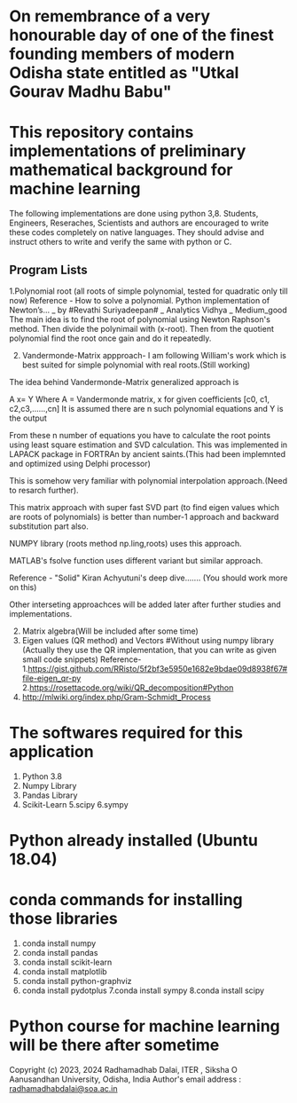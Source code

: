 # On remembrance of a very honourable day of one of the finest founding members of modern Odisha state entitled as "Utkal Gourav Madhu Babu" 


# This repository contains implementations of preliminary mathematical background for machine learning
The following implementations are done using python 3,8. Students, Engineers, Reseraches, Scientists and authors are encouraged
to write these codes completely on native languages. They should advise and instruct others to write and verify the same with python or C.

Program Lists
-------------------------------------------------------------------------------------------------------------------------------
1.Polynomial root (all roots of simple polynomial, tested for quadratic only till now)
Reference - How to solve a polynomial. Python implementation of Newton’s… _ by #Revathi Suriyadeepan# _ Analytics Vidhya _ Medium_good
The main idea is to find the root of polynomial using Newton Raphson's method. Then divide the polynimail with (x-root). Then from the quotient polynomial find the root once gain and do it repeatedly.


2. Vandermonde-Matrix appproach- I am following William's work which is best suited for simple polynomial with real roots.(Still working)

The idea behind Vandermonde-Matrix generalized approach is

A x= Y
Where
A = Vandermonde matrix, x for given coefficients [c0, c1, c2,c3,......,cn]
It is assumed there are n such polynomial equations and Y is the output

From these n number of equations you have to calculate the root points using least square estimation and SVD calculation. This was implemented in LAPACK package in FORTRAn by ancient saints.(This had been implemnted and optimized using Delphi processor)

This is somehow very familiar with polynomial interpolation approach.(Need to resarch further).

This matrix approach with super fast SVD part (to find eigen values which are roots of polynomials) is better than number-1 approach and backward substitution part also.

NUMPY library (roots method np.ling,roots) uses this approach.

MATLAB's fsolve function uses different variant but similar approach.

Reference - "Solid" Kiran Achyutuni's deep dive.......
(You should work more on this)

Other interseting approachces will be added later after further studies and implementations.


2. Matrix algebra(Will be included after some time) 
3. Eigen values (QR method) and Vectors
#Without using numpy library (Actually they use the QR implementation, that you can write as given small code snippets)
Reference- 
1.https://gist.github.com/RRisto/5f2bf3e5950e1682e9bdae09d8938f67#file-eigen_qr-py
2.https://rosettacode.org/wiki/QR_decomposition#Python 
3. http://mlwiki.org/index.php/Gram-Schmidt_Process


# The softwares required for this application
1. Python 3.8
2. Numpy Library
3. Pandas Library
4. Scikit-Learn
5.scipy
6.sympy

# Python already installed (Ubuntu 18.04)
# conda commands for installing those libraries
1. conda install numpy
2. conda install pandas
3. conda install scikit-learn
4. conda install matplotlib
5. conda install python-graphviz
6. conda install pydotplus
7.conda install sympy
8.conda install scipy


# Python course for machine learning will be there after sometime


Copyright (c) 2023, 2024 Radhamadhab Dalai, ITER , Siksha O Aanusandhan University, 
Odisha, India
Author's email address :  radhamadhabdalai@soa.ac.in

